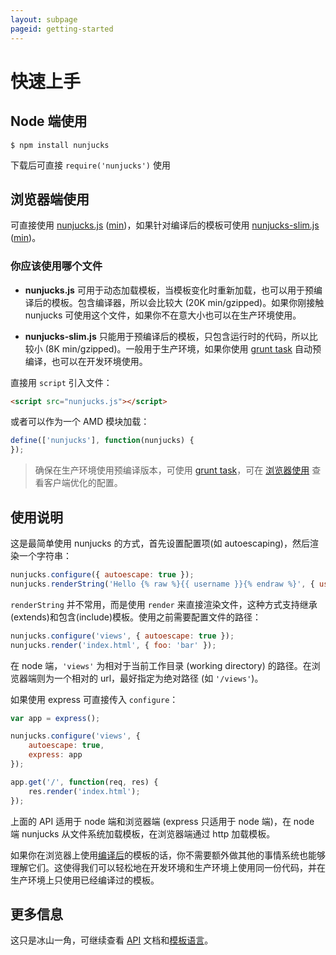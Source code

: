 ```yaml
---
layout: subpage
pageid: getting-started
---
```


# 快速上手

## Node 端使用

```
$ npm install nunjucks
```

下载后可直接 `require('nunjucks')` 使用

## 浏览器端使用

可直接使用 [nunjucks.js](files/nunjucks.js) ([min](files/nunjucks.min.js))，如果针对编译后的模板可使用 [nunjucks-slim.js](files/nunjucks-slim.js) ([min](files/nunjucks-slim.min.js))。

### 你应该使用哪个文件

* **nunjucks.js** 可用于动态加载模板，当模板变化时重新加载，也可以用于预编译后的模板。包含编译器，所以会比较大 (20K min/gzipped)。如果你刚接触 nunjucks 可使用这个文件，如果你不在意大小也可以在生产环境使用。

* **nunjucks-slim.js** 只能用于预编译后的模板，只包含运行时的代码，所以比较小 (8K min/gzipped)。一般用于生产环境，如果你使用 [grunt task](https://github.com/jlongster/grunt-nunjucks) 自动预编译，也可以在开发环境使用。

直接用 `script` 引入文件：

```html
<script src="nunjucks.js"></script>
```

或者可以作为一个 AMD 模块加载：

```js
define(['nunjucks'], function(nunjucks) {
});
```

> 确保在生产环境使用预编译版本，可使用 [grunt
> task](https://github.com/jlongster/grunt-nunjucks)，可在 [浏览器使用](api.html#browser-usage) 查看客户端优化的配置。

## 使用说明

这是最简单使用 nunjucks 的方式，首先设置配置项(如 autoescaping)，然后渲染一个字符串：

```js
nunjucks.configure({ autoescape: true });
nunjucks.renderString('Hello {% raw %}{{ username }}{% endraw %}', { username: 'James' });
```

`renderString` 并不常用，而是使用 `render` 来直接渲染文件，这种方式支持继承(extends)和包含(include)模板。使用之前需要配置文件的路径：

```js
nunjucks.configure('views', { autoescape: true });
nunjucks.render('index.html', { foo: 'bar' });
```

在 node 端，`'views'` 为相对于当前工作目录 (working
directory) 的路径。在浏览器端则为一个相对的 url，最好指定为绝对路径 (如 `'/views'`)。

如果使用 express 可直接传入 `configure`：

```js
var app = express();

nunjucks.configure('views', {
    autoescape: true,
    express: app
});

app.get('/', function(req, res) {
    res.render('index.html');
});
```

上面的 API 适用于 node 端和浏览器端 (express 只适用于 node 端)，在 node 端 nunjucks 从文件系统加载模板，在浏览器端通过 http 加载模板。

如果你在浏览器上使用[编译后](api.html#precompiling)的模板的话，你不需要额外做其他的事情系统也能够理解它们。这使得我们可以轻松地在开发环境和生产环境上使用同一份代码，并在生产环境上只使用已经编译过的模板。

## 更多信息

这只是冰山一角，可继续查看 [API](api.html) 文档和[模板语言](templating.html)。
